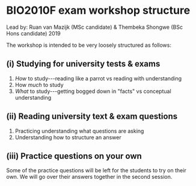 BIO2010F exam workshop structure
================
Lead by:
Ruan van Mazijk (MSc candidate) &
Thembeka Shongwe (BSc Hons candidate)
2019

<!-- Based off of an initial email from RVM to TS -->
The workshop is intended to be very loosely structured as follows:

(i) Studying for university tests & exams
-----------------------------------------

1.  *How* to study---reading like a parrot vs reading with understanding
2.  How *much* to study
3.  *What* to study---getting bogged down in "facts" vs conceptual understanding

(ii) Reading university text & exam questions
---------------------------------------------

1.  Practicing understanding what questions are asking
2.  Understanding how to structure an answer

(iii) Practice questions on your own
------------------------------------

Some of the practice questions will be left for the students to try on their own. We will go over their answers together in the second session.
